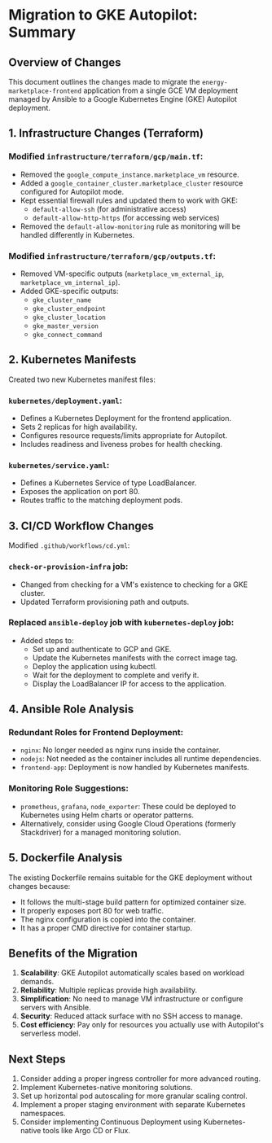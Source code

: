 # Migration to GKE Autopilot: Summary

## Overview of Changes

This document outlines the changes made to migrate the `energy-marketplace-frontend` application from a single GCE VM deployment managed by Ansible to a Google Kubernetes Engine (GKE) Autopilot deployment.

## 1. Infrastructure Changes (Terraform)

### Modified `infrastructure/terraform/gcp/main.tf`:
- Removed the `google_compute_instance.marketplace_vm` resource.
- Added a `google_container_cluster.marketplace_cluster` resource configured for Autopilot mode.
- Kept essential firewall rules and updated them to work with GKE:
  - `default-allow-ssh` (for administrative access)
  - `default-allow-http-https` (for accessing web services)
- Removed the `default-allow-monitoring` rule as monitoring will be handled differently in Kubernetes.

### Modified `infrastructure/terraform/gcp/outputs.tf`:
- Removed VM-specific outputs (`marketplace_vm_external_ip`, `marketplace_vm_internal_ip`).
- Added GKE-specific outputs:
  - `gke_cluster_name`
  - `gke_cluster_endpoint`
  - `gke_cluster_location`
  - `gke_master_version`
  - `gke_connect_command`

## 2. Kubernetes Manifests

Created two new Kubernetes manifest files:

### `kubernetes/deployment.yaml`:
- Defines a Kubernetes Deployment for the frontend application.
- Sets 2 replicas for high availability.
- Configures resource requests/limits appropriate for Autopilot.
- Includes readiness and liveness probes for health checking.

### `kubernetes/service.yaml`:
- Defines a Kubernetes Service of type LoadBalancer.
- Exposes the application on port 80.
- Routes traffic to the matching deployment pods.

## 3. CI/CD Workflow Changes

Modified `.github/workflows/cd.yml`:

### `check-or-provision-infra` job:
- Changed from checking for a VM's existence to checking for a GKE cluster.
- Updated Terraform provisioning path and outputs.

### Replaced `ansible-deploy` job with `kubernetes-deploy` job:
- Added steps to:
  - Set up and authenticate to GCP and GKE.
  - Update the Kubernetes manifests with the correct image tag.
  - Deploy the application using kubectl.
  - Wait for the deployment to complete and verify it.
  - Display the LoadBalancer IP for access to the application.

## 4. Ansible Role Analysis

### Redundant Roles for Frontend Deployment:
- `nginx`: No longer needed as nginx runs inside the container.
- `nodejs`: Not needed as the container includes all runtime dependencies.
- `frontend-app`: Deployment is now handled by Kubernetes manifests.

### Monitoring Role Suggestions:
- `prometheus`, `grafana`, `node_exporter`: These could be deployed to Kubernetes using Helm charts or operator patterns.
- Alternatively, consider using Google Cloud Operations (formerly Stackdriver) for a managed monitoring solution.

## 5. Dockerfile Analysis

The existing Dockerfile remains suitable for the GKE deployment without changes because:
- It follows the multi-stage build pattern for optimized container size.
- It properly exposes port 80 for web traffic.
- The nginx configuration is copied into the container.
- It has a proper CMD directive for container startup.

## Benefits of the Migration

1. **Scalability**: GKE Autopilot automatically scales based on workload demands.
2. **Reliability**: Multiple replicas provide high availability.
3. **Simplification**: No need to manage VM infrastructure or configure servers with Ansible.
4. **Security**: Reduced attack surface with no SSH access to manage.
5. **Cost efficiency**: Pay only for resources you actually use with Autopilot's serverless model.

## Next Steps

1. Consider adding a proper ingress controller for more advanced routing.
2. Implement Kubernetes-native monitoring solutions.
3. Set up horizontal pod autoscaling for more granular scaling control.
4. Implement a proper staging environment with separate Kubernetes namespaces.
5. Consider implementing Continuous Deployment using Kubernetes-native tools like Argo CD or Flux. 